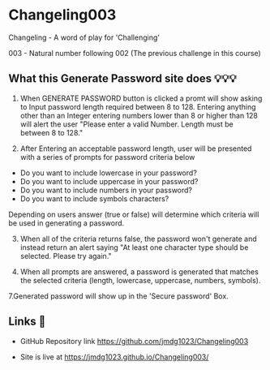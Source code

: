 # Changeling003

Changeling - A word of play for 'Challenging'

003 - Natural number following 002 (The previous challenge in this course) 


## What this Generate Password site does 💡💡💡

1. When GENERATE PASSWORD button is clicked a promt will show asking to Input password length required between 8 to 128. Entering anything other than an Integer entering numbers lower than 8 or higher than 128 will alert the user "Please enter a valid Number. Length must be between 8 to 128." 


2. After Entering an acceptable password length, user will be presented with a series of prompts for password criteria below

* Do you want to include lowercase in your password?
* Do you want to include uppercase in your password?
* Do you want to include numbers in your password?
* Do you want to include symbols characters?

Depending on users answer (true or false) will determine which criteria will be used in generating a password.


3. When all of the criteria returns false, the password won't generate and instead return an alert saying "At least one character type should be selected. Please try again."

4. When all prompts are answered, a password is generated that matches the selected criteria (length, lowercase, uppercase, numbers, symbols).

7.Generated password will show up in the 'Secure password' Box.

 ##  Links 📌

* GitHub Repository link https://github.com/jmdg1023/Changeling003

* Site is live at https://jmdg1023.github.io/Changeling003/

 









